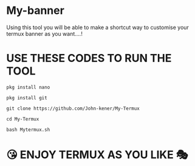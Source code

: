 # My-banner
Using this tool you will be able to make a shortcut way to customise your termux banner as  you want....!

# USE THESE CODES TO RUN THE TOOL

`pkg install nano`

`pkg install git`

`git clone https://github.com/John-kener/My-Termux`

`cd My-Termux`

`bash Mytermux.sh`


# 😘 ENJOY TERMUX AS YOU LIKE 🎭
